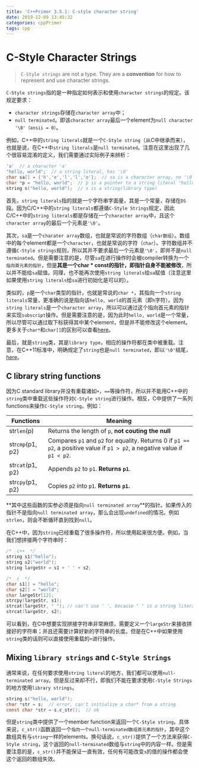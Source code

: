 ```yaml
---
title: 'C++Primer 3.5.1: C-style character string'
date: 2019-12-09 13:45:32
categories: cppPrimer
tags: cpp
---
```


# C-Style Character Strings

> `C-Style strings` are not a type. They are a **convention** for how to represent and use character strings.

`C-Style strings`指的是一种指定如何表示和使用`character strings`的规定。该规定要求：

- `character strings`存储在`character array`中；
- `null terminated`。即该`character array`最后一个element为`null character '\0'（ansii = 0）`。

例如，C++中的`string literals`就是一个`C-Style string`（从C中继承而来），也就是说，在C++中`string literals`是`null terminated`。注意在这里出现了几个很容易混淆的定义，我们需要通过实际例子来辨析：

```c
'a'  // a character 'a'
"hello, world";  // a string literal, has '\0'
char sa[] = {'h','e','l','l','o'};  // sa is a character array, no '\0'
char *p = "hello, world";  // p is a pointer to a string literal "hello, world"， p points to the first element of this string literal
string s("hello, world");  // s is a string(library type)
```

首先，`string literals`指的就是一个字符串字面量，其是一个常量，存储在`DS`段。因为C/C++中的`string literals`都遵循`C-Style Strings`规定，因此C/C++中的`string literals`都是存储在一个`character array`中，且这个`character array`的最后一个元素是`'\0'`。

其次，`sa`是一个`charater array`数组，也就是常说的字符数组（`char数组`）。数组中的每个element都是一个`character`，也就是常说的字符（`char`）。字符数组并不遵循`C-Style strings`规则，所以其并不要求最后一个元素是`'\0'`，即并不是`null terminated`。但是需要注意的是，尽管`sa`在进行操作时会被compiler转换为一个`指向首元素的指针`，但是**其是一个char * const的指针，即指针自身不能被修改**，所以并不能给`sa`赋值。同理，也不能再次使用`string literals`给`sa`赋值（注意这里如果使用`string literals`给`sa`进行初始化是可以的）。

类似的，`p`是一个`char`类型的指针，也就是常说的`char *`，其指向一个`string literals`常量，更准确的说是指向该`hello, world`的首元素（即`h`字符）。因为`string literals`是一个`character array`，所以可以通过这个指向首元素的指针来实现`subscript`操作。但是需要注意的是，因为此时`hello, world`是一个常量，所以尽管可以通过取下标获得其中某个element，但是并不能修改这个element。更多关于`char*`和`char[]`的区别可以查看[here](https://www.hellscript.cc/2019/02/22/subposts_c/charPointer-VS-charArray/)。

最后，就是`string`类，其是`library type`，相应的操作符都在类中被重载。注意，在C++11标准中，明确规定了`string`也是`null terminated`，即以`'\0'`结尾，[here](https://www.zhihu.com/question/33312840)。

## C library string functions

因为C standard library并没有重载诸如`+`，`==`等操作符，所以并不能用C++中的`string`类中重载这些操作符对`C-Style string`进行操作。相反，C中提供了一系列functions来操作`C-Style string`。例如：

| Functions        | Meaning                                                      |
| ---------------- | ------------------------------------------------------------ |
| str`len`(p)      | Returns the length of `p`, **not couting the null**          |
| str`cmp`(p1, p2) | Compares `p1` and `p2` for equality. Returns 0 if `p1 == p2`, a positive value if `p1 > p2`, a negative value if `p1 < p2`. |
| str`cat`(p1, p2) | Appends `p2` to `p1`. **Returns `p1`**.                      |
| str`cpy`(p1, p2) | Copies `p2` into `p1`. **Returns `p1`.**                     |

**其中这些函数的实参必须是指向`null terminated array`**的指针。如果传入的指针不是指向`null terminated array`，那么会出现`undefined`的情况。例如`strlen`，则会不断循环直到找到`null`。

在C++中，因为`string`已经重载了很多操作符，所以使用起来很方便。例如，当我们想拼接两个字符串时：

```c
/*  c++  */
string s1("hello");
string s2("world");
string largeStr = s1 + ' ' + s2;

/*  c  */
char s1[] = "hello";
char s2[] = "world";
char largeStr[12];
strcpy(largeStr, s1);
strcat(largeStr, " "); // can't use ' ', because " " is a string literal, can be converted to pointer 
strcat(largeStr, s2);
```

可以看到，在C中想要实现拼接字符串非常麻烦，需要定义一个`largeStr`来接收拼接好的字符串；并且还需要计算好新的字符串的长度。但是在C++中如果使用`string`类的话则可以直接使用重载的`+`进行操作。

## Mixing `library strings` and `C-Style Strings`

通常来说，在任何要求使用`string literal`的地方，我们都可以使用`null-terminated array`。但是反过来却不行，即我们不能在要求使用`C-Style Strings`的地方使用`library strings`。

```c
string s("hello, world");
char *str = s;  // error, can't initialize a char* from a string
const char *str = s.c_str();  // ok
```

但是`string`类中提供了一个member function来返回一个`C-Style string`。具体来说，`c_str()`函数返回一个`指向一个null-terminated数组首元素的指针`，其中这个数组具有与`string`一样的elements。换句话说，`c_str()`提供了一个方法来获得`C-Style string`，这个返回的`null-terminated`数组与`string`中的内容一样。但是需要注意的是，`c_str()`并不能保证一直有效，任何有可能改变`s`的值的操作都会使这个返回的数组失效。